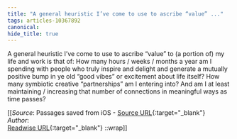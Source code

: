```yaml
---
title: "A general heuristic I’ve come to use to ascribe “value” ..."
tags: articles-10367892
canonical: 
hide_title: true
---
```


A general heuristic I’ve come to use to ascribe “value” to (a portion of) my life and work is that of: How many hours / weeks / months a year am I spending with people who truly inspire and delight and generate a mutually positive bump in ye old “good vibes” or excitement about life itself? How many symbiotic creative “partnerships” am I entering into? And am I at least maintaining / increasing that number of connections in meaningful ways as time passes?


[[_Source_: Passages saved from iOS - [Source URL](){:target="_blank"}<br>
_Author_: <br>
[Readwise URL](https://readwise.io/open/225828328){:target="_blank"}
::wrap]]